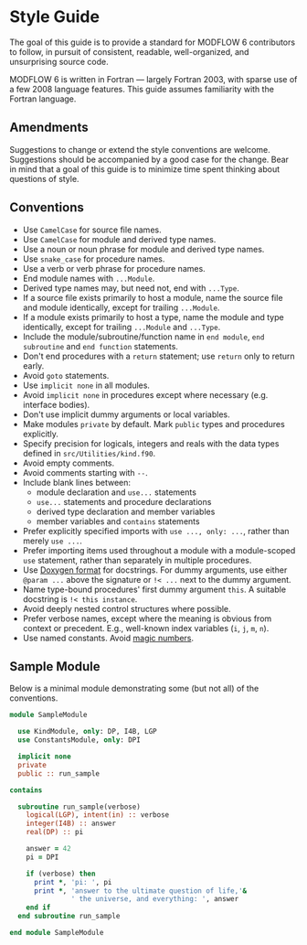 # Style Guide

The goal of this guide is to provide a standard for MODFLOW 6 contributors to follow, in pursuit of consistent, readable, well-organized, and unsurprising source code.

MODFLOW 6 is written in Fortran &mdash; largely Fortran 2003, with sparse use of a few 2008 language features. This guide assumes familiarity with the Fortran language.

## Amendments

Suggestions to change or extend the style conventions are welcome. Suggestions should be accompanied by a good case for the change. Bear in mind that a goal of this guide is to minimize time spent thinking about questions of style.

## Conventions

* Use `CamelCase` for source file names.
* Use `CamelCase` for module and derived type names.
* Use a noun or noun phrase for module and derived type names.
* Use `snake_case` for procedure names.
* Use a verb or verb phrase for procedure names.
* End module names with `...Module`.
* Derived type names may, but need not, end with `...Type`.
* If a source file exists primarily to host a module, name the source file and module identically, except for trailing `...Module`.
* If a module exists primarily to host a type, name the module and type identically, except for trailing `...Module` and `...Type`.
* Include the module/subroutine/function name in `end module`, `end subroutine` and `end function` statements.
* Don't end procedures with a `return` statement; use `return` only to return early.
* Avoid `goto` statements.
* Use `implicit none` in all modules.
* Avoid `implicit none` in procedures except where necessary (e.g. interface bodies).
* Don't use implicit dummy arguments or local variables.
* Make modules `private` by default. Mark `public` types and procedures explicitly.
* Specify precision for logicals, integers and reals with the data types defined in `src/Utilities/kind.f90`.
* Avoid empty comments.
* Avoid comments starting with `--`.
* Include blank lines between:
  * module declaration and `use...` statements
  * `use...` statements and procedure declarations
  * derived type declaration and member variables
  * member variables and `contains` statements
* Prefer explicitly specified imports with `use ..., only: ...`, rather than merely `use ...`.
* Prefer importing items used throughout a module with a module-scoped `use` statement, rather than separately in multiple procedures.
* Use [Doxygen format](https://www.doxygen.nl/manual/docblocks.html#fortranblocks) for docstrings. For dummy arguments, use either `@param ...` above the signature or `!< ...` next to the dummy argument.
* Name type-bound procedures' first dummy argument `this`. A suitable docstring is `!< this instance`.
* Avoid deeply nested control structures where possible.
* Prefer verbose names, except where the meaning is obvious from context or precedent. E.g., well-known index variables (`i`, `j`, `m`, `n`).
* Use named constants. Avoid [magic numbers](https://en.wikipedia.org/wiki/Magic_number_(programming)).

## Sample Module

Below is a minimal module demonstrating some (but not all) of the conventions.

```f90
module SampleModule

  use KindModule, only: DP, I4B, LGP
  use ConstantsModule, only: DPI

  implicit none
  private
  public :: run_sample

contains

  subroutine run_sample(verbose)
    logical(LGP), intent(in) :: verbose
    integer(I4B) :: answer
    real(DP) :: pi

    answer = 42
    pi = DPI

    if (verbose) then
      print *, 'pi: ', pi
      print *, 'answer to the ultimate question of life,'&
               ' the universe, and everything: ', answer
    end if
  end subroutine run_sample

end module SampleModule
```
